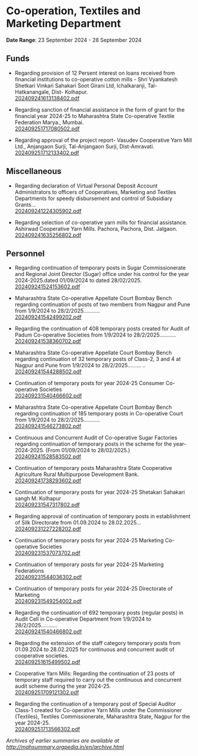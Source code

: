 # Co-operation, Textiles and Marketing Department

**Date Range**: 23 September 2024 - 28 September 2024


## Funds
- Regarding provision of 12 Persent interest on loans received from financial institutions to co-operative cotton mills - Shri Vyankatesh Shetkari Vinkari Sahakari Soot Girani Ltd, Ichalkaranji, Tal- Hatkanangale, Dist- Kolhapur.\
  [202409241613138402.pdf](https://gr.maharashtra.gov.in/Site/Upload/Government%20Resolutions/English/202409241613138402.pdf)

- Regarding sanction of financial assistance in the form of grant for the financial year 2024-25 to Maharashtra State Co-operative Textile Federation Marya., Mumbai.\
  [202409251717080502.pdf](https://gr.maharashtra.gov.in/Site/Upload/Government%20Resolutions/English/202409251717080502.pdf)

- Regarding approval of the project report- Vasudev Cooperative Yarn Mill Ltd., Anjangaon Surji, Tal-Anjangaon Surji, Dist-Amravati.\
  [202409251712133402.pdf](https://gr.maharashtra.gov.in/Site/Upload/Government%20Resolutions/English/202409251712133402.pdf)

## Miscellaneous
- Regarding declaration of Virtual Personal Deposit Account Administrators to officers of Cooperatives, Marketing and Textiles Departments for speedy disbursement and control of Subsidiary Grants...\
  [202409241224305902.pdf](https://gr.maharashtra.gov.in/Site/Upload/Government%20Resolutions/English/202409241224305902.pdf)

- Regarding selection of co-operative yarn mills for financial assistance. Ashirwad Cooperative Yarn Mills. Pachora, Pachora, Dist. Jalgaon.\
  [202409241635256802.pdf](https://gr.maharashtra.gov.in/Site/Upload/Government%20Resolutions/English/202409241635256802.pdf)

## Personnel
- Regarding continuation of temporary posts in Sugar Commissionerate and Regional Joint Director (Sugar) office under his control for the year 2024-2025.dated 01/09/2024 to dated 28/02/2025.\
  [202409241524153602.pdf](https://gr.maharashtra.gov.in/Site/Upload/Government%20Resolutions/English/202409241524153602.pdf)

- Maharashtra State Co-operative Appellate Court Bombay Bench regarding continuation of posts of two members from Nagpur and Pune from 1/9/2024 to 28/2/2025...........\
  [202409241542499202.pdf](https://gr.maharashtra.gov.in/Site/Upload/Government%20Resolutions/English/202409241542499202.pdf)

- Regarding the continuation of 408 temporary posts created for Audit of Padum Co-operative Societies from 1/9/2024 to 28/2/2025...........\
  [202409241538360702.pdf](https://gr.maharashtra.gov.in/Site/Upload/Government%20Resolutions/English/202409241538360702.pdf)

- Maharashtra State Co-operative Appellate Court Bombay Bench regarding continuation of 32 temporary posts of Class-2, 3 and 4 at Nagpur and Pune from 1/9/2024 to 28/2/2025......... ..\
  [202409241544288502.pdf](https://gr.maharashtra.gov.in/Site/Upload/Government%20Resolutions/English/202409241544288502.pdf)

- Continuation of temporary posts for year 2024-25 Consumer Co-operative Societies\
  [202409231540466602.pdf](https://gr.maharashtra.gov.in/Site/Upload/Government%20Resolutions/English/202409231540466602.pdf)

- Maharashtra State Co-operative Appellate Court Bombay Bench regarding continuation of 185 temporary posts in Co-operative Court from 1/9/2024 to 28/2/2025...........\
  [202409241546273802.pdf](https://gr.maharashtra.gov.in/Site/Upload/Government%20Resolutions/English/202409241546273802.pdf)

- Continuous and Concurrent Audit of Co-operative Sugar Factories regarding continuation of temporary posts in the scheme for the year-2024-2025. (From 01/09/2024 to 28/02/2025.)\
  [202409241528583502.pdf](https://gr.maharashtra.gov.in/Site/Upload/Government%20Resolutions/English/202409241528583502.pdf)

- Continuation of temporary posts Maharashtra State Cooperative Agriculture Rural Multipurpose Development Bank.\
  [202409241738293602.pdf](https://gr.maharashtra.gov.in/Site/Upload/Government%20Resolutions/English/202409241738293602.pdf)

- Continuation of temporary posts for year 2024-25 Shetakari Sahakari sangh M. Kolhapur\
  [202409231547317802.pdf](https://gr.maharashtra.gov.in/Site/Upload/Government%20Resolutions/English/202409231547317802.pdf)

- Regarding approval of continuation of temporary posts in establishment of Silk Directorate from 01.09.2024 to 28.02.2025...\
  [202409231227228202.pdf](https://gr.maharashtra.gov.in/Site/Upload/Government%20Resolutions/English/202409231227228202.pdf)

- Continuation of temporary posts for year 2024-25 Marketing Co-operative Societies\
  [202409231537073702.pdf](https://gr.maharashtra.gov.in/Site/Upload/Government%20Resolutions/English/202409231537073702.pdf)

- Continuation of temporary posts for year 2024-25 Marketing Federations\
  [202409231544036302.pdf](https://gr.maharashtra.gov.in/Site/Upload/Government%20Resolutions/English/202409231544036302.pdf)

- Continuation of temporary posts for year 2024-25 Directorate of Marketing\
  [202409231549254002.pdf](https://gr.maharashtra.gov.in/Site/Upload/Government%20Resolutions/English/202409231549254002.pdf)

- Regarding the continuation of 692 temporary posts (regular posts) in Audit Cell in Co-operative Department from 1/9/2024 to 28/2/2025...........\
  [202409241540466802.pdf](https://gr.maharashtra.gov.in/Site/Upload/Government%20Resolutions/English/202409241540466802.pdf)

- Regarding the extension of the staff category temporary posts from 01.09.2024 to 28.02.2025 for continuous and concurrent audit of cooperative societies.\
  [202409251615499502.pdf](https://gr.maharashtra.gov.in/Site/Upload/Government%20Resolutions/English/202409251615499502.pdf)

- Cooperative Yarn Mills: Regarding the continuation of 23 posts of temporary staff required to carry out the continuous and concurrent audit scheme during the year 2024-25.\
  [202409251709121302.pdf](https://gr.maharashtra.gov.in/Site/Upload/Government%20Resolutions/English/202409251709121302.pdf)

- Regarding the continuation of a temporary post of Special Auditor Class-1 created for Co-operative Yarn Mills under the Commissioner (Textiles), Textiles Commissionerate, Maharashtra State, Nagpur for the year 2024-25.\
  [202409251713566302.pdf](https://gr.maharashtra.gov.in/Site/Upload/Government%20Resolutions/English/202409251713566302.pdf)


*Archives of earlier summaries are available at http://mahsummary.orgpedia.in/en/archive.html*
